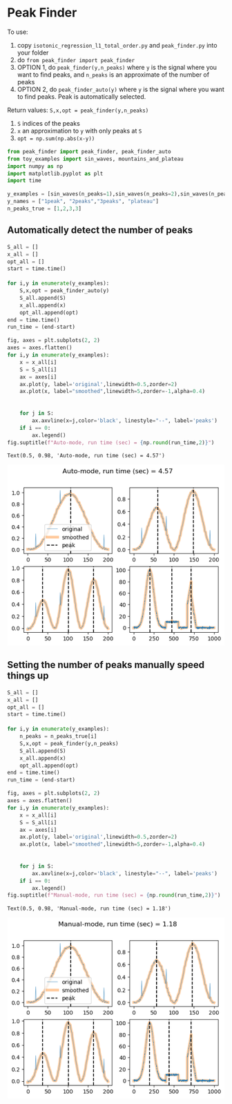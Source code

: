 # Peak Finder

To use: 
1. copy `isotonic_regression_l1_total_order.py` and `peak_finder.py` into your folder
2. do `from peak_finder import peak_finder`
3. OPTION 1, do `peak_finder(y,n_peaks)` where `y` is the signal where you want to find peaks, and `n_peaks` is an approximate of the number of peaks
3. OPTION 2, do `peak_finder_auto(y)` where `y` is the signal where you want to find peaks. Peak is automatically selected.


Return values:
`S,x,opt = peak_finder(y,n_peaks)`
1. `S` indices of the peaks
2. `x` an approximation to `y` with only peaks at `S`
3. `opt = np.sum(np.abs(x-y))`



```python
from peak_finder import peak_finder, peak_finder_auto
from toy_examples import sin_waves, mountains_and_plateau
import numpy as np
import matplotlib.pyplot as plt
import time
```


```python
y_examples = [sin_waves(n_peaks=1),sin_waves(n_peaks=2),sin_waves(n_peaks=3), mountains_and_plateau()]
y_names = ["1peak", "2peaks","3peaks", "plateau"]
n_peaks_true = [1,2,3,3]
```

## Automatically detect the number of peaks


```python
S_all = []
x_all = []
opt_all = []
start = time.time()

for i,y in enumerate(y_examples):
    S,x,opt = peak_finder_auto(y)
    S_all.append(S)
    x_all.append(x)
    opt_all.append(opt)
end = time.time()
run_time = (end-start)
```


```python
fig, axes = plt.subplots(2, 2)
axes = axes.flatten()
for i,y in enumerate(y_examples):
    x = x_all[i]
    S = S_all[i]
    ax = axes[i]
    ax.plot(y, label='original',linewidth=0.5,zorder=2)
    ax.plot(x, label="smoothed",linewidth=5,zorder=-1,alpha=0.4)


    for j in S:
        ax.axvline(x=j,color='black', linestyle="--", label='peaks')
    if i == 0:
        ax.legend()
fig.suptitle(f"Auto-mode, run time (sec) = {np.round(run_time,2)}")

```




    Text(0.5, 0.98, 'Auto-mode, run time (sec) = 4.57')




    
![png](README_files/README_5_1.png)
    


## Setting the number of peaks manually speed things up


```python
S_all = []
x_all = []
opt_all = []
start = time.time()

for i,y in enumerate(y_examples):
    n_peaks = n_peaks_true[i]
    S,x,opt = peak_finder(y,n_peaks)
    S_all.append(S)
    x_all.append(x)
    opt_all.append(opt)
end = time.time()
run_time = (end-start)
```


```python
fig, axes = plt.subplots(2, 2)
axes = axes.flatten()
for i,y in enumerate(y_examples):
    x = x_all[i]
    S = S_all[i]
    ax = axes[i]
    ax.plot(y, label='original',linewidth=0.5,zorder=2)
    ax.plot(x, label="smoothed",linewidth=5,zorder=-1,alpha=0.4)


    for j in S:
        ax.axvline(x=j,color='black', linestyle="--", label='peaks')
    if i == 0:
        ax.legend()
fig.suptitle(f"Manual-mode, run time (sec) = {np.round(run_time,2)}")
```




    Text(0.5, 0.98, 'Manual-mode, run time (sec) = 1.18')




    
![png](README_files/README_8_1.png)
    

